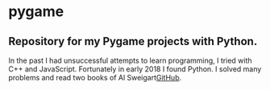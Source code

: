 # pygame
## Repository for my Pygame projects with Python.

In the past I had unsuccessful attempts to learn programming, I tried with C++ and JavaScript. Fortunately in early 2018 I found Python. I solved many problems and read two books of Al Sweigart[GitHub](https://twitter.com/AlSweigart).

